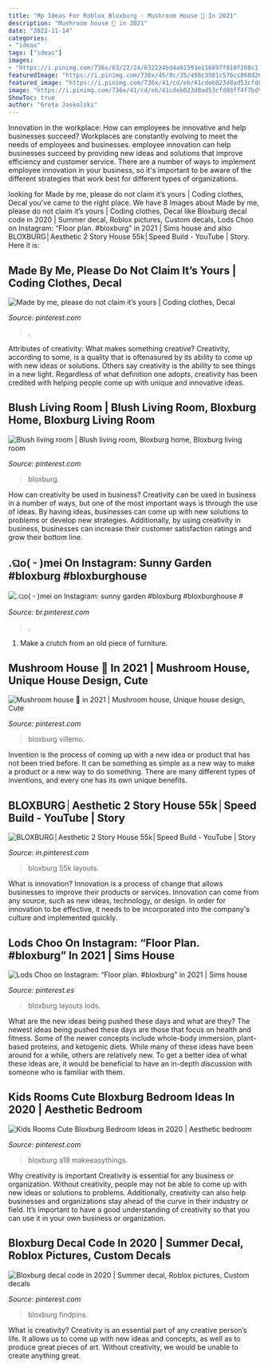 ```yaml
---
title: "Rp Ideas For Roblox Bloxburg - Mushroom House 🏡 In 2021"
description: "Mushroom house 🏡 in 2021"
date: "2022-11-14"
categories:
- "ideas"
tags: ["ideas"]
images:
- "https://i.pinimg.com/736x/63/22/24/632224bd4a91593e116897f910f208c1.jpg"
featuredImage: "https://i.pinimg.com/736x/45/8c/35/458c3581c57bcc868d260a6822bec2b2.jpg"
featured_image: "https://i.pinimg.com/736x/41/cd/eb/41cdeb023d8ad53cfd08ff4f7bd92c8b.jpg"
image: "https://i.pinimg.com/736x/41/cd/eb/41cdeb023d8ad53cfd08ff4f7bd92c8b.jpg"
ShowToc: true
author: "Greta Jaskolski"
---
```



Innovation in the workplace: How can employees be innovative and help businesses succeed?
Workplaces are constantly evolving to meet the needs of employees and businesses. employee innovation can help businesses succeed by providing new ideas and solutions that improve efficiency and customer service. There are a number of ways to implement employee innovation in your business, so it's important to be aware of the different strategies that work best for different types of organizations.

	

		
looking for Made by me, please do not claim it’s yours | Coding clothes, Decal you've came to the right place. We have 8 Images about Made by me, please do not claim it’s yours | Coding clothes, Decal like Bloxburg decal code in 2020 | Summer decal, Roblox pictures, Custom decals, Lods Choo on Instagram: “Floor plan. #bloxburg” in 2021 | Sims house and also BLOXBURG│Aesthetic 2 Story House 55k│Speed Build - YouTube | Story. Here it is:
		
    
## Made By Me, Please Do Not Claim It’s Yours | Coding Clothes, Decal

<img loading=lazy src="https://i.pinimg.com/736x/02/12/f1/0212f13c6b78b6711e3d11126cf4f643.jpg" onerror="this.onerror=null;this.src='https://tse2.mm.bing.net/th?id=OIP.nZolBOfAd3wMthaDCPaI6QHaHa&amp;pid=15.1';" alt="Made by me, please do not claim it’s yours | Coding clothes, Decal">

_Source: pinterest.com_

>. 

	

Attributes of creativity: What makes something creative?
Creativity, according to some, is a quality that is oftenasured by its ability to come up with new ideas or solutions. Others say creativity is the ability to see things in a new light. Regardless of what definition one adopts, creativity has been credited with helping people come up with unique and innovative ideas.

    
## Blush Living Room | Blush Living Room, Bloxburg Home, Bloxburg Living Room

<img loading=lazy src="https://i.pinimg.com/736x/63/22/24/632224bd4a91593e116897f910f208c1.jpg" onerror="this.onerror=null;this.src='https://tse4.mm.bing.net/th?id=OIP.ERJs8ZN0IaMHqebpL7_YSgHaED&amp;pid=15.1';" alt="Blush living room | Blush living room, Bloxburg home, Bloxburg living room">

_Source: pinterest.com_

>bloxburg. 

	

How can creativity be used in business?
Creativity can be used in business in a number of ways, but one of the most important ways is through the use of ideas. By having ideas, businesses can come up with new solutions to problems or develop new strategies. Additionally, by using creativity in business, businesses can increase their customer satisfaction ratings and grow their bottom line.

    
## .ଘo( ᵕ )mei On Instagram: Sunny Garden #bloxburg #bloxburghouse #

<img loading=lazy src="https://i.pinimg.com/736x/eb/4c/73/eb4c7360e2ff89f990c082ee454c721d.jpg" onerror="this.onerror=null;this.src='https://tse2.mm.bing.net/th?id=OIP.Z2-b6uAh4r3HV1rYgLPmMgHaHa&amp;pid=15.1';" alt=".ଘo( ᵕ )mei on Instagram: sunny garden #bloxburg #bloxburghouse #">

_Source: br.pinterest.com_

>. 

	

1. Make a crutch from an old piece of furniture.

    
## Mushroom House 🏡 In 2021 | Mushroom House, Unique House Design, Cute

<img loading=lazy src="https://i.pinimg.com/736x/41/cd/eb/41cdeb023d8ad53cfd08ff4f7bd92c8b.jpg" onerror="this.onerror=null;this.src='https://tse1.mm.bing.net/th?id=OIP.-h66xxDp9FRl2veiKeR-PQHaG7&amp;pid=15.1';" alt="Mushroom house 🏡 in 2021 | Mushroom house, Unique house design, Cute">

_Source: pinterest.com_

>bloxburg villemo. 

	

Invention is the process of coming up with a new idea or product that has not been tried before. It can be something as simple as a new way to make a product or a new way to do something. There are many different types of inventions, and every one has its own unique benefits.

    
## BLOXBURG│Aesthetic 2 Story House 55k│Speed Build - YouTube | Story

<img loading=lazy src="https://i.pinimg.com/736x/75/6a/3b/756a3b83bce8b827658be315442d2c17.jpg" onerror="this.onerror=null;this.src='https://tse1.mm.bing.net/th?id=OIP.7uiUy5hmRhitdi1uXUSJqwHaFj&amp;pid=15.1';" alt="BLOXBURG│Aesthetic 2 Story House 55k│Speed Build - YouTube | Story">

_Source: in.pinterest.com_

>bloxburg 55k layouts. 

	

What is innovation?
Innovation is a process of change that allows businesses to improve their products or services. Innovation can come from any source, such as new ideas, technology, or design. In order for innovation to be effective, it needs to be incorporated into the company's culture and implemented quickly.

    
## Lods Choo On Instagram: “Floor Plan. #bloxburg” In 2021 | Sims House

<img loading=lazy src="https://i.pinimg.com/736x/45/8c/35/458c3581c57bcc868d260a6822bec2b2.jpg" onerror="this.onerror=null;this.src='https://tse3.mm.bing.net/th?id=OIP.A0T_t-CTtVMPY5jO46oJhwHaHa&amp;pid=15.1';" alt="Lods Choo on Instagram: “Floor plan. #bloxburg” in 2021 | Sims house">

_Source: pinterest.es_

>bloxburg layouts lods. 

	

What are the new ideas being pushed these days and what are they?
The newest ideas being pushed these days are those that focus on health and fitness. Some of the newer concepts include whole-body immersion, plant-based proteins, and ketogenic diets. While many of these ideas have been around for a while, others are relatively new. To get a better idea of what these ideas are, it would be beneficial to have an in-depth discussion with someone who is familiar with them.

    
## Kids Rooms Cute Bloxburg Bedroom Ideas In 2020 | Aesthetic Bedroom

<img loading=lazy src="https://i.pinimg.com/736x/6f/f8/9a/6ff89a47ef781bb0318fa34c4d3a629d.jpg" onerror="this.onerror=null;this.src='https://tse2.mm.bing.net/th?id=OIP.ERHOQLyeDWzS7C0Sjmn4qQHaEK&amp;pid=15.1';" alt="Kids Rooms Cute Bloxburg Bedroom Ideas in 2020 | Aesthetic bedroom">

_Source: pinterest.com_

>bloxburg a18 makeeasythings. 

	

Why creativity is important
Creativity is essential for any business or organization. Without creativity, people may not be able to come up with new ideas or solutions to problems. Additionally, creativity can also help businesses and organizations stay ahead of the curve in their industry or field. It’s important to have a good understanding of creativity so that you can use it in your own business or organization.

    
## Bloxburg Decal Code In 2020 | Summer Decal, Roblox Pictures, Custom Decals

<img loading=lazy src="https://i.pinimg.com/736x/f2/b4/5d/f2b45d5fb74823bedcace36648d8c936.jpg" onerror="this.onerror=null;this.src='https://tse4.mm.bing.net/th?id=OIP.HEkj66Q2k9ViTQ5RBUVRqwHaNL&amp;pid=15.1';" alt="Bloxburg decal code in 2020 | Summer decal, Roblox pictures, Custom decals">

_Source: pinterest.com_

>bloxburg findpins. 

	

What is creativity?
Creativity is an essential part of any creative person’s life. It allows us to come up with new ideas and concepts, as well as to produce great pieces of art. Without creativity, we would be unable to create anything great.


